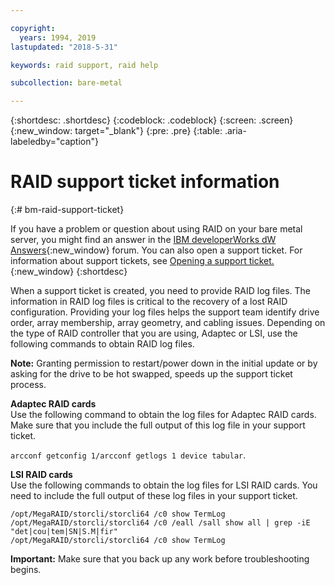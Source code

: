 ```yaml
---

copyright:
  years: 1994, 2019
lastupdated: "2018-5-31"

keywords: raid support, raid help

subcollection: bare-metal

---
```


{:shortdesc: .shortdesc}
{:codeblock: .codeblock}
{:screen: .screen}
{:new_window: target="_blank"}
{:pre: .pre}
{:table: .aria-labeledby="caption"}

# RAID support ticket information
{:# bm-raid-support-ticket}

If you have a problem or question about using RAID on your bare metal server, you might find an answer in the [IBM developerWorks dW Answers](https://developer.ibm.com/answers/topics/ibm-cloud/?smartspace=bluemix){:new_window} forum.
You can also open a support ticket. For information about support tickets, see [Opening a support ticket.](https://test.cloud.ibm.com/docs/get-support?topic=get-support-getting-customer-support#open-ticket){:new_window}
{:shortdesc}

<!--During a drive or RAID failure, support tickets are automatically created. You can create a support ticket for other problems.--> When a support ticket is created, you need to provide RAID log files. The information in RAID log files is critical to the recovery of a lost RAID configuration. Providing your log files helps the support team identify drive order, array membership, array geometry, and cabling issues. Depending on the type of RAID controller that you are using, Adaptec or LSI, use the following commands to obtain RAID log files.

**Note:** Granting permission to restart/power down in the initial update or by asking for the drive to be hot swapped, speeds up the support ticket process.

<b>Adaptec RAID cards</b><br>
Use the following command to obtain the log files for Adaptec RAID cards. Make sure that you include the full output of this log file in your support ticket.

`arcconf getconfig 1/arcconf getlogs 1 device tabular`.

<b>LSI RAID cards</b><br>
Use the following commands to obtain the log files for LSI RAID cards. You need to include the full output of these log files in your support ticket.
```/opt/MegaRAID/storcli/storcli64 /c0 show all
/opt/MegaRAID/storcli/storcli64 /c0 show TermLog
/opt/MegaRAID/storcli/storcli64 /c0 /eall /sall show all | grep -iE "det|cou|tem|SN|S.M|fir"
/opt/MegaRAID/storcli/storcli64 /c0 show TermLog
```
**Important:** Make sure that you back up any work before troubleshooting begins.
